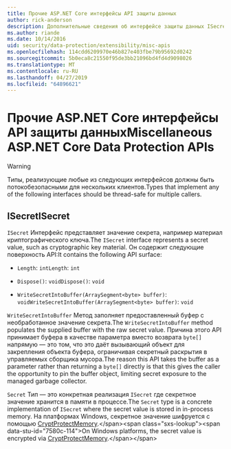 ```yaml
---
title: Прочие ASP.NET Core интерфейсы API защиты данных
author: rick-anderson
description: Дополнительные сведения об интерфейсе защиты данных ISecret для ASP.NET Core.
ms.author: riande
ms.date: 10/14/2016
uid: security/data-protection/extensibility/misc-apis
ms.openlocfilehash: 114cdd6209970e46b827e403fbe79b95692d0242
ms.sourcegitcommit: 5b0eca8c21550f95de3bb21096bd4fd4d9098026
ms.translationtype: MT
ms.contentlocale: ru-RU
ms.lasthandoff: 04/27/2019
ms.locfileid: "64896621"
---
```

# <a name="miscellaneous-aspnet-core-data-protection-apis"></a><span data-ttu-id="7580c-103">Прочие ASP.NET Core интерфейсы API защиты данных</span><span class="sxs-lookup"><span data-stu-id="7580c-103">Miscellaneous ASP.NET Core Data Protection APIs</span></span>

<a name="data-protection-extensibility-mics-apis"></a>

>[!WARNING]
> <span data-ttu-id="7580c-104">Типы, реализующие любые из следующих интерфейсов должны быть потокобезопасными для нескольких клиентов.</span><span class="sxs-lookup"><span data-stu-id="7580c-104">Types that implement any of the following interfaces should be thread-safe for multiple callers.</span></span>

## <a name="isecret"></a><span data-ttu-id="7580c-105">ISecret</span><span class="sxs-lookup"><span data-stu-id="7580c-105">ISecret</span></span>

<span data-ttu-id="7580c-106">`ISecret` Интерфейс представляет значение секрета, например материал криптографического ключа.</span><span class="sxs-lookup"><span data-stu-id="7580c-106">The `ISecret` interface represents a secret value, such as cryptographic key material.</span></span> <span data-ttu-id="7580c-107">Он содержит следующие поверхность API:</span><span class="sxs-lookup"><span data-stu-id="7580c-107">It contains the following API surface:</span></span>

* <span data-ttu-id="7580c-108">`Length`: `int`</span><span class="sxs-lookup"><span data-stu-id="7580c-108">`Length`: `int`</span></span>

* <span data-ttu-id="7580c-109">`Dispose()`: `void`</span><span class="sxs-lookup"><span data-stu-id="7580c-109">`Dispose()`: `void`</span></span>

* <span data-ttu-id="7580c-110">`WriteSecretIntoBuffer(ArraySegment<byte> buffer)`: `void`</span><span class="sxs-lookup"><span data-stu-id="7580c-110">`WriteSecretIntoBuffer(ArraySegment<byte> buffer)`: `void`</span></span>

<span data-ttu-id="7580c-111">`WriteSecretIntoBuffer` Метод заполняет предоставленный буфер с необработанное значение секрета.</span><span class="sxs-lookup"><span data-stu-id="7580c-111">The `WriteSecretIntoBuffer` method populates the supplied buffer with the raw secret value.</span></span> <span data-ttu-id="7580c-112">Причина этого API принимает буфера в качестве параметра вместо возврата `byte[]` напрямую — это том, что это даёт вызывающий объект для закрепления объекта буфера, ограничивая секретный раскрытия в управляемых сборщика мусора.</span><span class="sxs-lookup"><span data-stu-id="7580c-112">The reason this API takes the buffer as a parameter rather than returning a `byte[]` directly is that this gives the caller the opportunity to pin the buffer object, limiting secret exposure to the managed garbage collector.</span></span>

<span data-ttu-id="7580c-113">`Secret` Тип — это конкретная реализация `ISecret` где секретное значение хранится в памяти в процессе.</span><span class="sxs-lookup"><span data-stu-id="7580c-113">The `Secret` type is a concrete implementation of `ISecret` where the secret value is stored in in-process memory.</span></span> <span data-ttu-id="7580c-114">На платформах Windows, секретное значение шифруется с помощью [CryptProtectMemory](https://msdn.microsoft.com/library/windows/desktop/aa380262(v=vs.85).aspx).</span><span class="sxs-lookup"><span data-stu-id="7580c-114">On Windows platforms, the secret value is encrypted via [CryptProtectMemory](https://msdn.microsoft.com/library/windows/desktop/aa380262(v=vs.85).aspx).</span></span>
